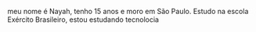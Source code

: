 meu nome é Nayah, tenho 15 anos e moro em São Paulo. Estudo na escola Exército Brasileiro, estou estudando tecnolocia
